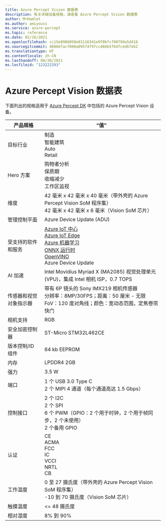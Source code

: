 ```yaml
---
title: Azure Percept Vision 数据表
description: 有关详细设备规格，请查看 Azure Percept Vision 数据表
author: MrHamlet
ms.author: amiyouss
ms.service: azure-percept
ms.topic: reference
ms.date: 02/16/2021
ms.openlocfilehash: cc15e8986058e01116341e970bfcf90799a5d416
ms.sourcegitcommit: 40866facf800a09574f97cc486b5f64fced67eb2
ms.translationtype: HT
ms.contentlocale: zh-CN
ms.lasthandoff: 08/30/2021
ms.locfileid: "123222393"
---
```

# <a name="azure-percept-vision-datasheet"></a>Azure Percept Vision 数据表

下面列出的规格适用于 [Azure Percept DK](./azure-percept-dk-datasheet.md) 中包括的 Azure Percept Vision 设备。

|产品规格           |“值”     |
|--------------------------------|---------------------|
|目标行业               |制造 <br> 智能建筑 <br> Auto <br> Retail |
|Hero 方案                  |购物者分析 <br> 保质期 <br> 收缩减少 <br> 工作区监视|
|维度                      |42 毫米 x 42 毫米 x 40 毫米（带外壳的 Azure Percept Vision SoM 程序集） <br> 42 毫米 x 42 毫米 x 6 毫米（Vision SoM 芯片）|
|管理控制平面        |Azure Device Update (ADU)          |
|受支持的软件和服务 |[Azure IoT 中心](https://azure.microsoft.com/services/iot-hub/) <br> [Azure IoT Edge](https://azure.microsoft.com/services/iot-edge/) <br> [Azure 机器学习](https://azure.microsoft.com/services/machine-learning/) <br> [ONNX 运行时](https://www.onnxruntime.ai/) <br> [OpenVINO](https://docs.openvinotoolkit.org/latest/index.html) <br> Azure Device Update |
|AI 加速                 |Intel Movidius Myriad X (MA2085) 视觉处理单元 (VPU)，集成 Intel 相机 ISP，0.7 TOPS |
|传感器和视觉对象指示器   |带有 6P 镜头的 Sony IMX219 相机传感器<br>分辨率：8MP/30FPS；距离：50 厘米 - 无限<br>FoV：120 度对角线；颜色：宽动态范围，定焦卷帘快门|
|相机支持                  |RGB |
|安全加密控制器      |ST-Micro STM32L462CE      |
|版本控制/ID 组件       |64 kb EEPROM |
|内存                          |LPDDR4 2GB     |
|强力                           |3.5 W     |
|端口                           |1 个 USB 3.0 Type C <br> 2 个 MIPI 4 通道（每个通道高达 1.5 Gbps）     |
|控制接口              |2 个 I2C <br> 2 个 SPI <br> 6 个 PWM（GPIO：2 个用于时钟，2 个用于帧同步，2 个未使用） <br> 2 个备用 GPIO |
|认证                   |CE <br> ACMA <br> FCC <br> IC <br> VCCI <br> NRTL <br> CB  |
|工作温度           |0 至 27 摄氏度（带外壳的 Azure Percept Vision SoM 程序集） <br> -10 到 70 摄氏度（Vision SoM 芯片） |
|触摸温度               |<= 48 摄氏度 |
|相对湿度               |8% 到 90%    |
